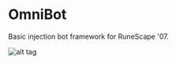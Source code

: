 # OmniBot
Basic injection bot framework for RuneScape '07.

![alt tag](https://i.gyazo.com/4c12200bd6410baa9ea24c36b8a6984e.png)
